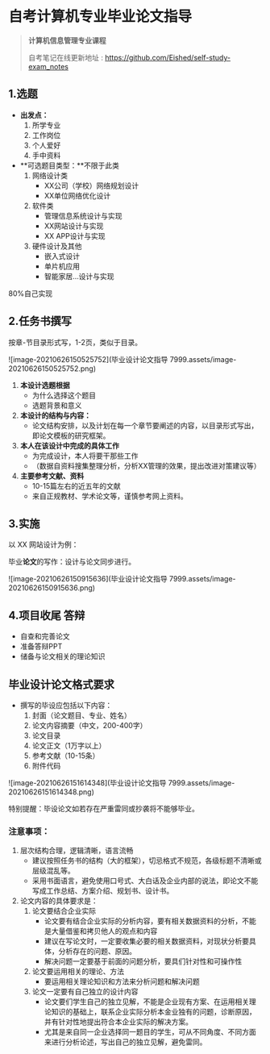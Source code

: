 # 自考计算机专业毕业论文指导

> **计算机信息管理专业课程**
>
> 自考笔记在线更新地址 : https://github.com/Eished/self-study-exam_notes

## 1.选题

- **出发点：**
  1. 所学专业
  2. 工作岗位
  3. 个人爱好
  4. 手中资料
- **可选题目类型：**不限于此类
  1. 网络设计类
     - XX公司（学校）网络规划设计
     - XX单位网络优化设计
  2. 软件类
     - 管理信息系统设计与实现
     - XX网站设计与实现
     - XX APP设计与实现
  3. 硬件设计及其他
     - 嵌入式设计
     - 单片机应用
     - 智能家居…设计与实现

80%自己实现

## 2.任务书撰写

按章-节目录形式写，1-2页，类似于目录。

![image-20210626150525752](毕业设计论文指导 7999.assets/image-20210626150525752.png)

1. **本设计选题根据**
   - 为什么选择这个题目
   - 选题背景和意义
2. **本设计的结构与内容：**
   - 论文结构安排，以及计划在每一个章节要阐述的内容，以目录形式写出，即论文模板的研究框架。
3. **本人在该设计中完成的具体工作**
   - 为完成设计，本人将要干那些工作
   - （数据自资料搜集整理分析，分析XX管理的效果，提出改进对策建议等）
4. **主要参考文献、资料**
   - 10-15篇左右的近五年的文献
   - 来自正规教材、学术论文等，谨慎参考网上资料。

## 3.实施

以 XX 网站设计为例：

毕业**论文**的写作：设计与论文同步进行。

![image-20210626150915636](毕业设计论文指导 7999.assets/image-20210626150915636.png)

## 4.项目收尾 答辩

- 自查和完善论文
- 准备答辩PPT
- 储备与论文相关的理论知识



## 毕业设计论文格式要求

- 撰写的毕设应包括以下内容：
  1. 封面（论文题目、专业、姓名）
  2. 论文内容摘要（中文，200-400字）
  3. 论文目录
  4. 论文正文（1万字以上）
  5. 参考文献（10-15条）
  6. 附件代码

![image-20210626151614348](毕业设计论文指导 7999.assets/image-20210626151614348.png)

特别提醒：毕设论文如若存在严重雷同或抄袭将不能够毕业。

### 注意事项：

1. 层次结构合理，逻辑清晰，语言流畅
   - 建议按照任务书的结构（大的框架），切忌格式不规范，各级标题不清晰或层级混乱等。
   - 采用书面语言，避免使用口号式、大白话及企业内部的说法，即论文不能写成工作总结、方案介绍、规划书、设计书。
2. 论文内容的具体要求是：
   1. 论文要结合企业实际
      - 论文要有结合企业实际的分析内容，要有相关数据资料的分析，不能是大量借鉴和拷贝他人的观点和内容
      - 建议在写论文时，一定要收集必要的相关数据资料，对现状分析要具体，分析存在的问题、原因。
      - 解决问题一定要基于前面的问题分析，要具们针对性和可操作性
   2. 论文要运用相关的理论、方法
      - 要运用相关理论知识和方法来分析问题和解决问题
   3. 论文一定要有自己独立的设计内容
      - 论文要们学生自己的独立见解，不能是企业现有方案、在运用相关理论知识的基础上，联系企业实际分析本金业独有的问题，诊断原因，并有针对性地提出符合本企业实际的解决方案。
      - 尤其是来自同一企业选择同一题目的学生，可从不同角度、不同方面来进行分析论述，写出自己的独立见解，避免雷同。





